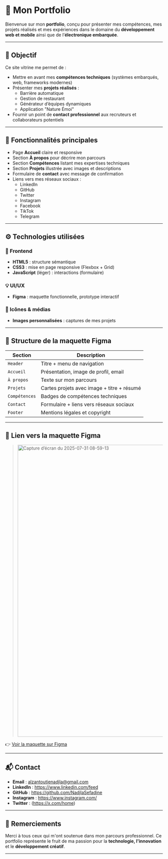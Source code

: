 # 📌 Mon Portfolio 

Bienvenue sur mon **portfolio**, conçu pour présenter mes compétences, mes projets réalisés et mes expériences dans le domaine du **développement web et mobile** ainsi que de l’**électronique embarquée**.

---

## 🎯 Objectif

Ce site vitrine me permet de :
- Mettre en avant mes **compétences techniques** (systèmes embarqués, web, frameworks modernes)
- Présenter mes **projets réalisés** :  
  - Barrière automatique  
  - Gestion de restaurant  
  - Générateur d’équipes dynamiques  
  - Application "Nature Émoi"  
- Fournir un point de **contact professionnel** aux recruteurs et collaborateurs potentiels

---

## 🧩 Fonctionnalités principales

- Page **Accueil** claire et responsive
- Section **À propos** pour décrire mon parcours
- Section **Compétences** listant mes expertises techniques
- Section **Projets** illustrée avec images et descriptions
- Formulaire de **contact** avec message de confirmation
- Liens vers mes réseaux sociaux :
  - LinkedIn
  - GitHub
  - Twitter
  - Instagram
  - Facebook
  - TikTok
  - Telegram

---

## ⚙️ Technologies utilisées

### 🔧 Frontend
- **HTML5** : structure sémantique
- **CSS3** : mise en page responsive (Flexbox + Grid)
- **JavaScript** (léger) : interactions (formulaire)

### 💡 UI/UX
- **Figma** : maquette fonctionnelle, prototype interactif
  
### 🎨 Icônes & médias
- **Images personnalisées** : captures de mes projets

---

## 📁 Structure de la maquette Figma

| Section            | Description                                   |
|--------------------|-----------------------------------------------|
| `Header`           | Titre + menu de navigation                    |
| `Accueil`          | Présentation, image de profil, email          |
| `À propos`         | Texte sur mon parcours                        |
| `Projets`          | Cartes projets avec image + titre + résumé   |
| `Compétences`      | Badges de compétences techniques              |
| `Contact`          | Formulaire + liens vers réseaux sociaux       |
| `Footer`           | Mentions légales et copyright                 |

---

## 🔗 Lien vers la maquette Figma

> <img width="720" height="931" alt="Capture d’écran du 2025-07-31 08-59-13" src="https://github.com/user-attachments/assets/e32ae049-ca45-40ea-8ec1-6f82558351c7" />

👉 [Voir la maquette sur Figma](https://www.figma.com/design/vcmEwJER3MNRlgVIlnu1uB/Untitled?node-id=0-1&t=8gmoAhLUvisYkoON-1)

---

## 📬 Contact

- **Email** : alzantoutienadjla@gmail.com  
- **LinkedIn** : https://www.linkedin.com/feed 
- **GitHub** : https://github.com/NadjlaSefadine 
- **Instagram** : https://www.instagram.com/  
- **Twitter** : (https://x.com/home)

---

## 🙏 Remerciements

Merci à tous ceux qui m'ont soutenue dans mon parcours professionnel. Ce portfolio représente le fruit de ma passion pour la **technologie, l'innovation** et le **développement créatif**.

---
